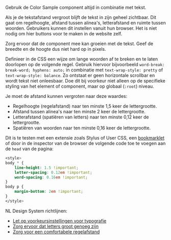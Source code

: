 <!-- @license CC0-1.0 -->

Gebruik de Color Sample component altijd in combinatie met tekst.

Als je de tekstafstand vergroot blijft de tekst in zijn geheel zichtbaar. Dit gaat om regelhoogte, afstand tussen alinea's, letterafstand en ruimte tussen woorden. Gebruikers kunnen dit instellen vanuit hun browser. Het is niet nodig om hier buttons voor te maken in de website zelf.

Zorg ervoor dat de component mee kan groeien met de tekst. Geef de breedte en de hoogte dus niet hard op in pixels.

Definieer in de CSS een wijze om lange woorden af te breken en te laten doorlopen op de volgende regel. Gebruik hiervoor bijvoorbeeld `word-break: break-word; hyphens: auto;` in combinatie met `text-wrap-style: pretty` of `text-wrap-style: balance`. Zo ontstaat er geen horizontale scrollbar en wordt tekst niet onleesbaar. Doe dit bij voorkeur niet alleen op de specifieke styling van het element of component, maar op globaal (`:root`) niveau.

Je moet de afstand kunnen vergroten naar deze waardes:

- Regelhoogte (regelafstand) naar ten minste 1,5 keer de lettergrootte.
- Afstand tussen alinea's naar ten minste 2 keer de lettergrootte.
- Letterafstand (spatiëren van letters) naar ten minste 0,12 keer de lettergrootte.
- Spatiëren van woorden naar ten minste 0,16 keer de lettergrootte.

Dit is te testen met een extensie zoals Stylus of User CSS, een [bookmarklet](https://html5accessibility.com/tests/tsbookmarklet.html) of door in de inspector van de browser de volgende code toe te voegen aan de `head` van de pagina:

```css
<style>
body * {
    line-height: 1.5 !important;
    letter-spacing: 0.12em !important;
    word-spacing: 0.16em !important;
}
body p {
    margin-bottom: 2em !important;
}
</style>
```

NL Design System richtlijnen:

- [Let op voorkeursinstellingen voor typografie](/richtlijnen/stijl/typografie/voorkeur)
- [Zorg ervoor dat letters groot genoeg zijn](/richtlijnen/stijl/typografie/lettergrootte)
- [Zorg voor een comfortabele regelafstand](/richtlijnen/stijl/typografie/regelafstand/)
